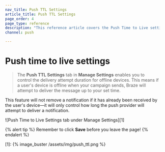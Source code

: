 ```yaml
---
nav_title: Push TTL Settings
article_title: Push TTL Settings
page_order: 4
page_type: reference
description: "This reference article covers the Push Time to Live settings page in the Braze dashboard."
channel: push

---
```


# Push time to live settings

> The **Push TTL Settings** tab in **Manage Settings** enables you to control the delivery attempt duration for offline devices. This means if a user's device is offline when your campaign sends, Braze will attempt to deliver the message up to your set time.

This feature will not remove a notification if it has already been received by the user's device—it will only control how long the push provider will attempt to deliver a notification.

![Push Time to Live Settings tab under Manage Settings][1]

{% alert tip %}
Remember to click **Save** before you leave the page!
{% endalert %}

[1]: {% image_buster /assets/img/push_ttl.png %}
